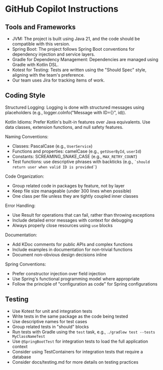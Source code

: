 # GitHub Copilot Instructions

## Tools and Frameworks

- JVM: The project is built using Java 21, and the code should be compatible with this version.
- Spring Boot: The project follows Spring Boot conventions for dependency injection and service layers.
- Gradle for Dependency Management: Dependencies are managed using Gradle with Kotlin DSL.
- Kotest for Testing: Tests are written using the "Should Spec" style, aligning with the team's preference.
- Our team uses Jira for tracking items of work.

## Coding Style

Structured Logging: Logging is done with structured messages using placeholders (e.g., logger.coInfo("Message with ID={}", id)).

Kotlin Idioms: Prefer Kotlin's built-in features over Java equivalents. Use data classes, extension functions, and null safety features.

Naming Conventions:
- Classes: PascalCase (e.g., `UserService`)
- Functions and properties: camelCase (e.g., `getUserById`, `userId`)
- Constants: SCREAMING_SNAKE_CASE (e.g., `MAX_RETRY_COUNT`)
- Test functions: use descriptive phrases with backticks (e.g., `` `should return user when valid ID is provided` ``)

Code Organization:
- Group related code in packages by feature, not by layer
- Keep file size manageable (under 300 lines when possible)
- One class per file unless they are tightly coupled inner classes

Error Handling:
- Use Result<T> for operations that can fail, rather than throwing exceptions
- Include detailed error messages with context for debugging
- Always properly close resources using `use` blocks

Documentation:
- Add KDoc comments for public APIs and complex functions
- Include examples in documentation for non-trivial functions
- Document non-obvious design decisions inline

Spring Conventions:
- Prefer constructor injection over field injection
- Use Spring's functional programming model where appropriate
- Follow the principle of "configuration as code" for Spring configurations

## Testing
- Use Kotest for unit and integration tests
- Write tests in the same package as the code being tested
- Use descriptive names for test cases
- Group related tests in "should" blocks
- Run tests with Gradle using the `test` task, e.g., `./gradlew test --tests MyClassNameTest`
- Use `@SpringBootTest` for integration tests to load the full application context
- Consider using TestContainers for integration tests that require a database
- Consider docs/testing.md for more details on testing practices

